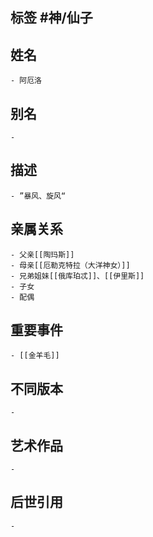 ## 标签  #神/仙子
## 姓名
	- 阿厄洛
## 别名
	-
## 描述
	- ”暴风、旋风“
## 亲属关系
	- 父亲[[陶玛斯]]
	- 母亲[[厄勒克特拉（大洋神女）]]
	- 兄弟姐妹[[俄库珀忒]]、[[伊里斯]]
	- 子女
	- 配偶
## 重要事件
	- [[金羊毛]]
## 不同版本
	-
## 艺术作品
	-
## 后世引用
	-
